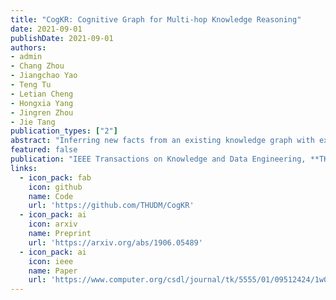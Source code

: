 ```yaml
---
title: "CogKR: Cognitive Graph for Multi-hop Knowledge Reasoning"
date: 2021-09-01
publishDate: 2021-09-01
authors: 
- admin
- Chang Zhou
- Jiangchao Yao
- Teng Tu
- Letian Cheng
- Hongxia Yang
- Jingren Zhou
- Jie Tang
publication_types: ["2"]
abstract: "Inferring new facts from an existing knowledge graph with explainable reasoning processes is an important problem, known as knowledge graph (KG) reasoning. The problem is often formulated as finding the specific path that represents the query relation and connects the query entity and the correct answer. However, due to the limited expressiveness of individual paths, the majority of previous works failed to capture the complex subgraph structure in the graph. We propose CogKR that traverses the knowledge graph to conduct multi-hop reasoning. More specifically, motivated by the dual process theory from cognitive science, our framework is composed of an extension module and a reasoning module. By setting up a cognitive graph through iteratively coordinating the two modules, CogKR can cope with more complex reasoning scenarios in the form of subgraphs instead of individual paths. Experiments on three knowledge graph reasoning benchmarks demonstrate that CogKR achieves significant improvements in accuracy compared with previous methods while providing the explainable capacity. Moreover, we evaluate CogKR on the challenging one-shot link prediction task, exhibiting the superiority of the framework on accuracy and scalability compared to the state-of-the-art approaches."
featured: false
publication: "IEEE Transactions on Knowledge and Data Engineering, **TKDE** (accepted)"
links:
  - icon_pack: fab
    icon: github
    name: Code
    url: 'https://github.com/THUDM/CogKR'
  - icon_pack: ai
    icon: arxiv
    name: Preprint
    url: 'https://arxiv.org/abs/1906.05489'
  - icon_pack: ai
    icon: ieee
    name: Paper
    url: 'https://www.computer.org/csdl/journal/tk/5555/01/09512424/1w0wzCuvnA4'
---
```



